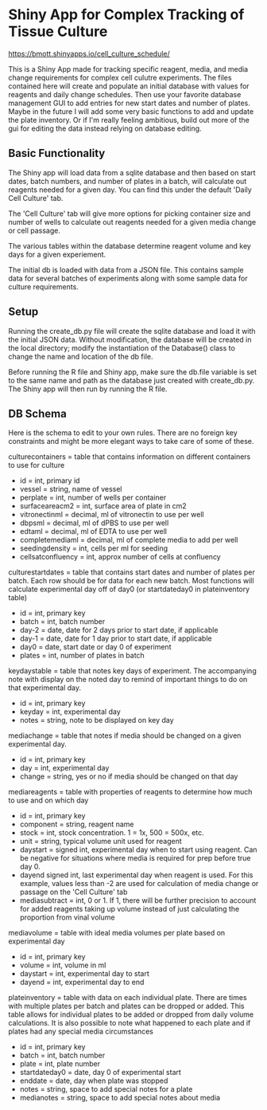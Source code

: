 # Shiny App for Complex Tracking of Tissue Culture

https://bmott.shinyapps.io/cell_culture_schedule/

This is a Shiny App made for tracking specific reagent, media, and media change requirements for complex cell culutre experiments. The files contained here will create and populate an initial database with values for reagents and daily change schedules. Then use your favorite database management GUI to add entries for new start dates and number of plates. Maybe in the future I will add some very basic functions to add and update the plate inventory. Or if I'm really feeling ambitious, build out more of the gui for editing the data instead relying on database editing.

## Basic Functionality

The Shiny app will load data from a sqlite database and then based on start dates, batch numbers, and number of plates in a batch, will calculate out reagents needed for a given day. You can find this under the default 'Daily Cell Culture' tab.

The 'Cell Culture' tab will give more options for picking container size and number of wells to calculate out reagents needed for a given media change or cell passage.

The various tables within the database determine reagent volume and key days for a given experiement.

The initial db is loaded with data from a JSON file. This contains sample data for several batches of experiments along with some sample data for culture requirements.

## Setup

Running the create_db.py file will create the sqlite database and load it with the initial JSON data. Without modification, the database will be created in the local directory; modify the instantiation of the Database() class to change the name and location of the db file.

Before running the R file and Shiny app, make sure the db.file variable is set to the same name and path as the database just created with create_db.py. The Shiny app will then run by running the R file.

## DB Schema

Here is the schema to edit to your own rules. There are no foreign key constraints and might be more elegant ways to take care of some of these.

culturecontainers = table that contains information on different containers to use for culture
- id = int, primary id
- vessel = string, name of vessel
- perplate = int, number of wells per container
- surfaceareacm2 = int, surface area of plate in cm2
- vitronectinml = decimal, ml of vitronectin to use per well
- dbpsml = decimal, ml of dPBS to use per well
- edtaml = decimal, ml of EDTA to use per well
- completemediaml = decimal, ml of complete media to add per well
- seedingdensity = int, cells per ml for seeding
- cellsatconfluency = int, approx number of cells at confluency

culturestartdates = table that contains start dates and number of plates per batch. Each row should be for data for each new batch. Most functions will calculate experimental day off of day0 (or startdateday0 in plateinventory table)
- id = int, primary key
- batch = int, batch number
- day-2 = date, date for 2 days prior to start date, if applicable
- day-1 = date, date for 1 day prior to start date, if applicable
- day0 = date, start date or day 0 of experiment
- plates = int, number of plates in batch

keydaystable = table that notes key days of experiment. The accompanying note with display on the noted day to remind of important things to do on that experimental day.
- id = int, primary key
- keyday = int, experimental day
- notes = string, note to be displayed on key day

mediachange = table that notes if media should be changed on a given experimental day. 
- id = int, primary key
- day = int, experimental day
- change = string, yes or no if media should be changed on that day

mediareagents = table with properties of reagents to determine how much to use and on which day
- id = int, primary key
- component = string, reagent name
- stock = int, stock concentration. 1 = 1x, 500 = 500x, etc.
- unit = string, typical volume unit used for reagent
- daystart = signed int, experimental day when to start using reagent. Can be negative for situations where media is required for prep before true day 0.
- dayend signed int, last experimental day when reagent is used. For this example, values less than -2 are used for calculation of media change or passage on the 'Cell Culture' tab
- mediasubtract = int, 0 or 1. If 1, there will be further precision to account for added reagents taking up volume instead of just calculating the proportion from vinal volume

mediavolume = table with ideal media volumes per plate based on experimental day
- id = int, primary key
- volume = int, volume in ml
- daystart = int, experimental day to start
- dayend = int, experimental day to end

plateinventory = table with data on each individual plate. There are times with multiple plates per batch and plates can be dropped or added. This table allows for individual plates to be added or dropped from daily volume calculations. It is also possible to note what happened to each plate and if plates had any special media circumstances
- id = int, primary key
- batch = int, batch number
- plate = int, plate number
- startdateday0 = date, day 0 of experimental start
- enddate = date, day when plate was stopped
- notes = string, space to add special notes for a plate
- medianotes = string, space to add special notes about media